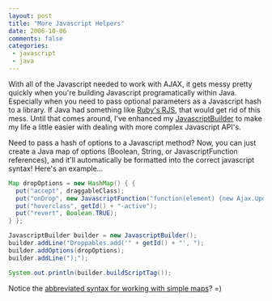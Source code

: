 ```yaml
---
layout: post
title: "More Javascript Helpers"
date: 2006-10-06
comments: false
categories:
 - javascript
 - java
---
```


With all of the Javascript needed to work with AJAX, it gets messy pretty quickly when you're building Javascript programatically within Java. Especially when you need to pass optional parameters as a Javascript hash to a library. If Java had something like [Ruby's RJS](http://nubyonrails.com/articles/2006/02/01/rjs-and-content-type-header), that would get rid of this mess. Until that comes around, I've enhanced my [JavascriptBuilder](http://jroller.com/page/wireframe?entry=javascriptbuilder) to make my life a little easier with dealing with more complex Javascript API's.

Need to pass a hash of options to a Javascript method? Now, you can just create a Java map of options (Boolean, String, or JavascriptFunction references), and it'll automatically be formatted into the correct javascript syntax! Here's an example...

```java
Map dropOptions = new HashMap() { {
  put("accept", draggableClass);
  put("onDrop", new JavascriptFunction("function(element) {new Ajax.Updater('" + getId() + "', '"+ url+ "')}"));
  put("hoverclass", getId() + "-active");
  put("revert", Boolean.TRUE);
} };

JavascriptBuilder builder = new JavascriptBuilder();
builder.addLine("Droppables.add('" + getId() + "', ");
builder.addOptions(dropOptions);
builder.addLine(");");

System.out.println(builder.buildScriptTag());
```

Notice the [abbreviated syntax for working with simple maps](http://jroller.com/page/wireframe/?anchor=ruby_syntax_for_java_maps)? =)
